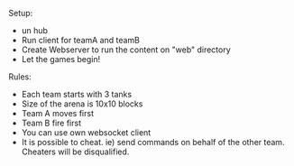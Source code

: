 Setup:
- un hub
- Run client for teamA and teamB
- Create Webserver to run the content on "web" directory
- Let the games begin!

Rules:
- Each team starts with 3 tanks
- Size of the arena is 10x10 blocks
- Team A moves first
- Team B fire first
- You can use own websocket client
- It is possible to cheat. ie) send commands on behalf of the other team. Cheaters will be disqualified.
